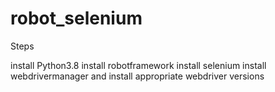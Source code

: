 # robot_selenium

Steps

install Python3.8
install robotframework
install selenium
install webdrivermanager and install appropriate webdriver versions
